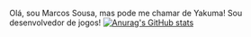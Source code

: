 Olá, sou Marcos Sousa, mas pode me chamar de Yakuma! Sou desenvolvedor de jogos!
[![Anurag's GitHub stats](https://github-readme-stats.vercel.app/api?yakumakuramy=anuraghazra)](https://github.com/anuraghazra/github-readme-stats)
